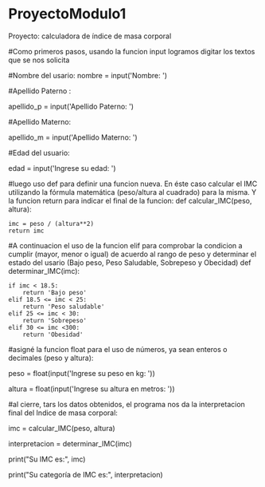 # ProyectoModulo1
Proyecto: calculadora de índice de masa corporal

#Como primeros pasos, usando la funcion input logramos digitar los textos que se nos solicita

#Nombre del usario:
nombre = input('Nombre: ')

#Apellido Paterno :

apellido_p = input('Apellido Paterno: ')

#Apellido Materno:

apellido_m = input('Apellido Materno: ')

#Edad del usuario:

edad = input('Ingrese su edad: ')

#luego uso def para definir una funcion nueva. En éste caso calcular el IMC utilizando la fórmula matemática (peso/altura al cuadrado) para la misma. Y la funcion return para indicar el final de la funcion:
def calcular_IMC(peso, altura):
  
    imc = peso / (altura**2)
    return imc

#A continuacion el uso de la funcion elif para comprobar la condicion a cumplir (mayor, menor o igual) de acuerdo al rango de peso y determinar el estado del usario (Bajo peso, Peso Saludable, Sobrepeso y Obecidad)
def determinar_IMC(imc):
   
    if imc < 18.5:
        return 'Bajo peso'
    elif 18.5 <= imc < 25:
        return 'Peso saludable'
    elif 25 <= imc < 30:
        return 'Sobrepeso'
    elif 30 <= imc <300:
        return 'Obesidad'

#asigné la funcion float para el uso de números, ya sean enteros o decimales (peso y altura):

peso = float(input('Ingrese su peso en kg: '))

 altura = float(input('Ingrese su altura en metros: '))
 

#al cierre, tars los datos obtenidos, el programa nos da la interpretacion final del Indice de masa corporal:

   imc = calcular_IMC(peso, altura)
   
   interpretacion = determinar_IMC(imc)

   print("Su IMC es:", imc)
   
   print("Su categoría de IMC es:", interpretacion)
